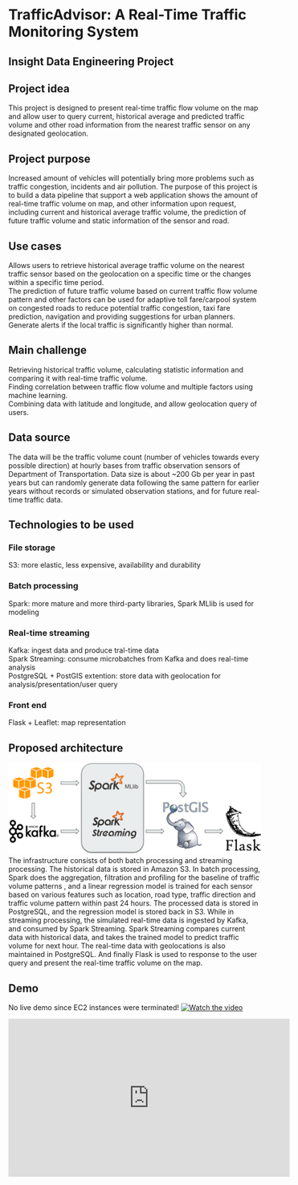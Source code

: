 # TrafficAdvisor: A Real-Time Traffic Monitoring System
## Insight Data Engineering Project
## Project idea
This project is designed to present real-time traffic flow volume on the map and allow user to query current, historical average and predicted traffic volume and other road information from the nearest traffic sensor on any designated geolocation.
## Project purpose
Increased amount of vehicles will potentially bring more problems such as traffic congestion, incidents and air pollution. The purpose of this project is to build a data pipeline that support a web application shows the amount of real-time traffic volume on map, and other information upon request, including current and historical average traffic volume, the prediction of future traffic volume and static information of the sensor and road.
## Use cases
Allows users to retrieve historical average traffic volume on the nearest traffic sensor based on the geolocation on a specific time or the changes within a specific time period.<br>
The prediction of future traffic volume based on current traffic flow volume pattern and other factors can be used for adaptive toll fare/carpool system on congested roads to reduce potential traffic congestion, taxi fare prediction, navigation and providing suggestions for urban planners.<br>
Generate alerts if the local traffic is significantly higher than normal.
## Main challenge
Retrieving historical traffic volume, calculating statistic information and comparing it with real-time traffic volume.<br>
Finding correlation between traffic flow volume and multiple factors using machine learning.<br>
Combining data with latitude and longitude, and allow geolocation query of users.
## Data source
The data will be the traffic volume count (number of vehicles towards every possible direction) at hourly bases from traffic observation sensors of Department of Transportation. Data size is about ~200 Gb per year in past years but can randomly generate data following the same pattern for earlier years without records or simulated observation stations, and for future real-time traffic data.<br>
## Technologies to be used
### File storage
S3: more elastic, less expensive, availability and durability
### Batch processing
Spark: more mature and more third-party libraries, Spark MLlib is used for modeling
### Real-time streaming
Kafka: ingest data and produce tral-time data<br>
Spark Streaming: consume microbatches from Kafka and does real-time analysis<br>
PostgreSQL + PostGIS extention: store data with geolocation for analysis/presentation/user query
### Front end
Flask + Leaflet: map representation
## Proposed architecture
![image](https://raw.githubusercontent.com/YIZHUSTC/InsightDE/master/architecture.png)
The infrastructure consists of both batch processing and streaming processing. The historical data is stored in Amazon S3. In batch processing, Spark does the aggregation, filtration and profiling for the baseline of traffic volume patterns , and a linear regression model is trained for each sensor based on various features such as location, road type, traffic direction and traffic volume pattern within past 24 hours. The processed data is stored in PostgreSQL, and the regression model is stored back in S3. While in streaming processing, the simulated real-time data is ingested by Kafka, and consumed by Spark Streaming. Spark Streaming compares current data with historical data, and takes the trained model to predict traffic volume for next hour. The real-time data with geolocations is also maintained in PostgreSQL. And finally Flask is used to response to the user query and present the real-time traffic volume on the map.
## Demo
No live demo since EC2 instances were terminated!
[![Watch the video](https://raw.github.com/GabLeRoux/WebMole/master/ressources/WebMole_Youtube_Video.png)](https://youtu.be/O6t1U1-1ZRY)

<iframe width="560" height="315" src="https://www.youtube-nocookie.com/embed/O6t1U1-1ZRY?rel=0" frameborder="0" allow="autoplay; encrypted-media" allowfullscreen></iframe>
